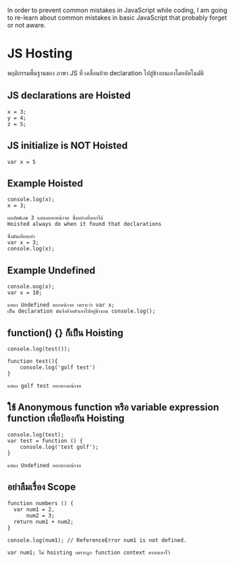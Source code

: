 In order to prevent common mistakes in JavaScript while coding, I am going to re-learn about common mistakes in basic JavaScript that probably forget or not aware.

# JS Hosting

พฤติกรรมพื้นฐานของ ภาษา JS ที่ เคลื่อนย้าย declaration ไปสู่ข้างบนเองโดยอัตโนมัติ

## JS declarations are Hoisted

```
x = 3;
y = 4;
z = 5;
```

## JS initialize is NOT Hoisted
```
var x = 5
```

## Example Hoisted
```
console.log(x);
x = 3;

ผลลัพธ์เลข 3 แสดงออกหน้าจอ ซึ่งอย่างที่บอกได้
Hoisted always do when it found that declarations

ซึ่งมันเทียบเท่า
var x = 3;
console.log(x);
```
## Example Undefined
```
console.oog(x);
var x = 10;

แสดง Undefined ออกหน้าจอ เพราะว่า var x;
เป็น declaration มันจึงย้ายตัวเองไปอยู่ข้างบน console.log();
```

## function() {} ก็เป็น Hoisting
```
console.log(test());

function test(){
	console.log('golf test')
}

แสดง golf test ออกทางหน้าจอ
```

## ใช้ Anonymous function หรือ variable expression function เพื่อป้องกัน Hoisting
```
console.log(test);
var test = function () {
	console.log('test golf');
}

แสดง Undefined ออกทางหน้าจอ
```

## อย่าลืมเรื่อง Scope
```
function numbers () {
  var num1 = 2,
      num2 = 3;
  return num1 + num2;
}

console.log(num1); // ReferenceError num1 is not defined.

var num1; ไม่ hoisting เพราะถูก function context ครอบเอาไว้
```
